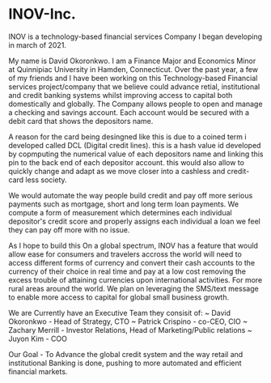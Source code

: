 # INOV-Inc.
INOV is a technology-based financial services Company I began developing in march of 2021. 

  My name is David Okoronkwo. I am a Finance Major and Economics Minor at Quinnipiac University in Hamden, Connecticut.
Over the past year, a few of my friends and I have been working on this Technology-based Financial services project/company that we believe could advance retial, institutional and credit banking systems whilst improving access to capital both domestically and globally. 
The Company allows people to open and manage a checking and savings account. Each account would be secured with a debit card that shows the depositors name. 

A reason for the card being desingned like this is due to a coined term i developed called DCL (Digital credit lines). this is a hash value id developed by copmputing the numerical value of each depositors name and linking this pin to the back end of each depositor account. this would also allow to quickly change and adapt as we move closer into a cashless and credit-card less society. 

We would automate the way people build credit and pay off more serious payments such as mortgage, short and long term loan payments. We compute a form of measurement which determines each individual depositor's credit score and properly assigns each individual a loan we feel they can pay off more with no issue. 

As I hope to build this On a global spectrum, INOV has a feature that would allow ease for consumers and travelers accross the world will need to access different forms of currency and convert their cash accounts to the currency of their choice in real time and pay at a low cost removing the excess trouble of attaining currencies upon international activities. 
For more rural areas around the world. We plan on leveraging the SMS/text message to enable more access to capital for global small business growth. 

We are Currently have an Executive Team 
they consisit of:
~ David Okoronkwo - Head of Strategy, CTO
~ Patrick Crispino - co-CEO, CIO
~ Zachary Merrill - Investor Relations, Head of Marketing/Public relations
~ Juyon Kim - COO

Our Goal - To Advance the global credit system and the way retail and institutional Banking is done, pushing to more automated and efficient financial markets.





